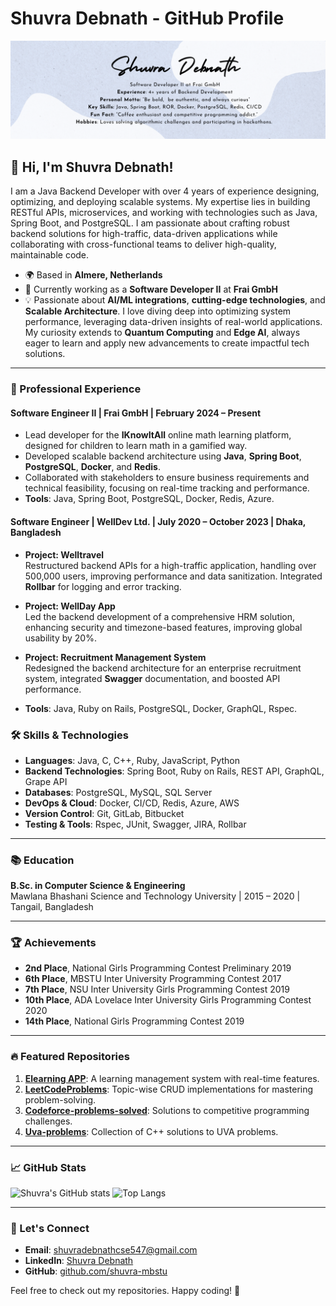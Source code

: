 # Shuvra Debnath - GitHub Profile

![Profile Banner](https://github.com/shuvra-mbstu/shuvra-mbstu/blob/main/Shuvra%20Debnath%20(1).png)

## 👋 Hi, I'm Shuvra Debnath!

I am a Java Backend Developer with over 4 years of experience designing, optimizing, and deploying scalable systems. My expertise lies in building RESTful APIs, microservices, and working with technologies such as Java, Spring Boot, and PostgreSQL. I am passionate about crafting robust backend solutions for high-traffic, data-driven applications while collaborating with cross-functional teams to deliver high-quality, maintainable code.

- 🌍 Based in **Almere, Netherlands**
- 💼 Currently working as a **Software Developer II** at **Frai GmbH**
- 💡 Passionate about **AI/ML integrations**, **cutting-edge technologies**, and **Scalable Architecture**. I love diving deep into optimizing system performance, leveraging data-driven insights of real-world applications. My curiosity extends to **Quantum Computing** and **Edge AI**, always eager to learn and apply new advancements to create impactful tech solutions.

---

### 🏢 Professional Experience

#### **Software Engineer II** | Frai GmbH | February 2024 – Present
- Lead developer for the **IKnowItAll** online math learning platform, designed for children to learn math in a gamified way.
- Developed scalable backend architecture using **Java**, **Spring Boot**, **PostgreSQL**, **Docker**, and **Redis**.
- Collaborated with stakeholders to ensure business requirements and technical feasibility, focusing on real-time tracking and performance.
- **Tools**: Java, Spring Boot, PostgreSQL, Docker, Redis, Azure.

#### **Software Engineer** | WellDev Ltd. | July 2020 – October 2023 | Dhaka, Bangladesh
- **Project: Welltravel**  
  Restructured backend APIs for a high-traffic application, handling over 500,000 users, improving performance and data sanitization. Integrated **Rollbar** for logging and error tracking.
  
- **Project: WellDay App**  
  Led the backend development of a comprehensive HRM solution, enhancing security and timezone-based features, improving global usability by 20%.
  
- **Project: Recruitment Management System**  
  Redesigned the backend architecture for an enterprise recruitment system, integrated **Swagger** documentation, and boosted API performance.
  
- **Tools**: Java, Ruby on Rails, PostgreSQL, Docker, GraphQL, Rspec.


### 🛠️ Skills & Technologies

- **Languages**: Java, C, C++, Ruby, JavaScript, Python
- **Backend Technologies**: Spring Boot, Ruby on Rails, REST API, GraphQL, Grape API
- **Databases**: PostgreSQL, MySQL, SQL Server
- **DevOps & Cloud**: Docker, CI/CD, Redis, Azure, AWS
- **Version Control**: Git, GitLab, Bitbucket
- **Testing & Tools**: Rspec, JUnit, Swagger, JIRA, Rollbar

---

### 📚 Education

**B.Sc. in Computer Science & Engineering**  
Mawlana Bhashani Science and Technology University | 2015 – 2020 | Tangail, Bangladesh

---

### 🏆 Achievements

- **2nd Place**, National Girls Programming Contest Preliminary 2019
- **6th Place**, MBSTU Inter University Programming Contest 2017
- **7th Place**, NSU Inter University Girls Programming Contest 2019
- **10th Place**, ADA Lovelace Inter University Girls Programming Contest 2020
- **14th Place**, National Girls Programming Contest 2019

---

### 🔥 Featured Repositories

1. **[Elearning APP](https://github.com/shuvra-mbstu/ELEARNING)**: A learning management system with real-time features.
2. **[LeetCodeProblems](https://github.com/shuvra-mbstu/LeetCodeProblems)**: Topic-wise CRUD implementations for mastering problem-solving.
3. **[Codeforce-problems-solved](https://github.com/shuvra-mbstu/Codeforce-problems-solved)**: Solutions to competitive programming challenges.
4. **[Uva-problems](https://github.com/shuvra-mbstu/Uva-problems)**: Collection of C++ solutions to UVA problems.

---

### 📈 GitHub Stats

![Shuvra's GitHub stats](https://github-readme-stats.vercel.app/api?username=shuvra-mbstu&show_icons=true&theme=radical)
![Top Langs](https://github-readme-stats.vercel.app/api/top-langs/?username=shuvra-mbstu&layout=compact)

---

### 💬 Let's Connect

- **Email**: [shuvradebnathcse547@gmail.com](mailto:shuvradebnathcse547@gmail.com)
- **LinkedIn**: [Shuvra Debnath](https://www.linkedin.com/in/shuvra-debnath/)
- **GitHub**: [github.com/shuvra-mbstu](https://github.com/shuvra-mbstu)

Feel free to check out my repositories. Happy coding! 🚀
